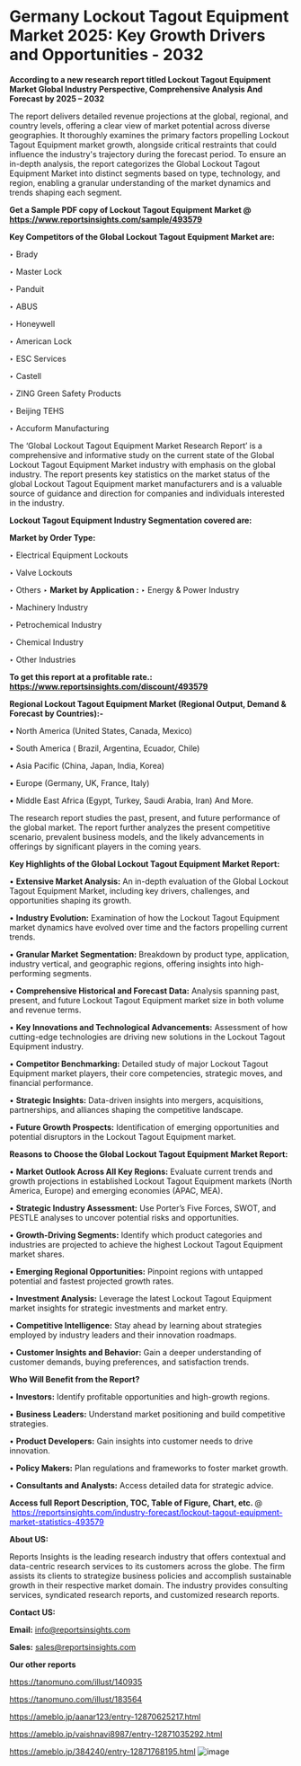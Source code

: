# Germany Lockout Tagout Equipment Market 2025: Key Growth Drivers and Opportunities - 2032

<strong>According to a new research report titled Lockout Tagout Equipment Market Global Industry Perspective, Comprehensive Analysis And Forecast by 2025 – 2032</strong>

The report delivers detailed revenue projections at the global, regional, and country levels, offering a clear view of market potential across diverse geographies. It thoroughly examines the primary factors propelling Lockout Tagout Equipment market growth, alongside critical restraints that could influence the industry's trajectory during the forecast period. To ensure an in-depth analysis, the report categorizes the Global Lockout Tagout Equipment Market into distinct segments based on type, technology, and region, enabling a granular understanding of the market dynamics and trends shaping each segment.

<strong>Get a Sample PDF copy of Lockout Tagout Equipment Market </strong><strong>@<a href=https://www.reportsinsights.com/sample/493579 style=color:#0000ff;> https://www.reportsinsights.com/sample/493579</a></strong></font>

<strong>Key Competitors of the Global Lockout Tagout Equipment Market are:</strong>

‣ Brady

‣ Master Lock

‣ Panduit

‣ ABUS

‣ Honeywell

‣ American Lock

‣ ESC Services

‣ Castell

‣ ZING Green Safety Products

‣ Beijing TEHS

‣ Accuform Manufacturing

The ‘Global Lockout Tagout Equipment Market Research Report’ is a comprehensive and informative study on the current state of the Global Lockout Tagout Equipment Market industry with emphasis on the global industry. The report presents key statistics on the market status of the global Lockout Tagout Equipment market manufacturers and is a valuable source of guidance and direction for companies and individuals interested in the industry.

<strong>Lockout Tagout Equipment Industry Segmentation covered are:</strong>

<strong>Market by Order Type: </strong>

‣ Electrical Equipment Lockouts

‣ Valve Lockouts

‣ Others
‣ 
<strong>Market by Application :</strong>
‣ Energy & Power Industry

‣ Machinery Industry

‣ Petrochemical Industry

‣ Chemical Industry

‣ Other Industries

<strong>To get this report at a profitable rate.: <a href=https://www.reportsinsights.com/discount/493579 style=color:#0000ff;>https://www.reportsinsights.com/discount/493579</a></strong></font>

<strong>Regional Lockout Tagout Equipment Market (Regional Output, Demand &amp; Forecast by Countries):-</strong>

• North America (United States, Canada, Mexico)

• South America ( Brazil, Argentina, Ecuador, Chile)

• Asia Pacific (China, Japan, India, Korea)

• Europe (Germany, UK, France, Italy)

• Middle East Africa (Egypt, Turkey, Saudi Arabia, Iran) And More.

The research report studies the past, present, and future performance of the global market. The report further analyzes the present competitive scenario, prevalent business models, and the likely advancements in offerings by significant players in the coming years.

<strong>Key Highlights of the Global Lockout Tagout Equipment Market Report:</strong>

• <strong>Extensive Market Analysis:</strong> An in-depth evaluation of the Global Lockout Tagout Equipment Market, including key drivers, challenges, and opportunities shaping its growth.

• <strong>Industry Evolution:</strong> Examination of how the Lockout Tagout Equipment market dynamics have evolved over time and the factors propelling current trends.

• <strong>Granular Market Segmentation:</strong> Breakdown by product type, application, industry vertical, and geographic regions, offering insights into high-performing segments.

• <strong>Comprehensive Historical and Forecast Data:</strong> Analysis spanning past, present, and future Lockout Tagout Equipment market size in both volume and revenue terms.

• <strong>Key Innovations and Technological Advancements:</strong> Assessment of how cutting-edge technologies are driving new solutions in the Lockout Tagout Equipment industry.

• <strong>Competitor Benchmarking:</strong> Detailed study of major Lockout Tagout Equipment market players, their core competencies, strategic moves, and financial performance.

• <strong>Strategic Insights:</strong> Data-driven insights into mergers, acquisitions, partnerships, and alliances shaping the competitive landscape.

• <strong>Future Growth Prospects:</strong> Identification of emerging opportunities and potential disruptors in the Lockout Tagout Equipment market.

<strong>Reasons to Choose the Global Lockout Tagout Equipment Market Report:</strong>

• <strong>Market Outlook Across All Key Regions:</strong> Evaluate current trends and growth projections in established Lockout Tagout Equipment markets (North America, Europe) and emerging economies (APAC, MEA).

• <strong>Strategic Industry Assessment:</strong> Use Porter’s Five Forces, SWOT, and PESTLE analyses to uncover potential risks and opportunities.

• <strong>Growth-Driving Segments:</strong> Identify which product categories and industries are projected to achieve the highest Lockout Tagout Equipment market shares.

• <strong>Emerging Regional Opportunities:</strong> Pinpoint regions with untapped potential and fastest projected growth rates.

• <strong>Investment Analysis:</strong> Leverage the latest Lockout Tagout Equipment market insights for strategic investments and market entry.

• <strong>Competitive Intelligence:</strong> Stay ahead by learning about strategies employed by industry leaders and their innovation roadmaps.

• <strong>Customer Insights and Behavior:</strong> Gain a deeper understanding of customer demands, buying preferences, and satisfaction trends.

<strong>Who Will Benefit from the Report?</strong>

• <strong>Investors:</strong> Identify profitable opportunities and high-growth regions.

• <strong>Business Leaders:</strong> Understand market positioning and build competitive strategies.

• <strong>Product Developers:</strong> Gain insights into customer needs to drive innovation.

• <strong>Policy Makers:</strong> Plan regulations and frameworks to foster market growth.

• <strong>Consultants and Analysts:</strong> Access detailed data for strategic advice.
</ul>
<strong>Access full Report Description, TOC, Table of Figure, Chart, etc. </strong>@  <a href=https://reportsinsights.com/industry-forecast/lockout-tagout-equipment-market-statistics-493579 style=color:#0000ff;>https://reportsinsights.com/industry-forecast/lockout-tagout-equipment-market-statistics-493579</a></font>

<strong><strong>About US</strong>:</strong>

Reports Insights is the leading research industry that offers contextual and data-centric research services to its customers across the globe. The firm assists its clients to strategize business policies and accomplish sustainable growth in their respective market domain. The industry provides consulting services, syndicated research reports, and customized research reports.

<strong>Contact US:</strong>

<p class=""""><b>Email:</b> <a href=mailto:info@reportsinsights.com>info@reportsinsights.com</a></p>
<p class=""""><b>Sales:</b> <a href=mailto:sales@reportsinsights.com>sales@reportsinsights.com</a></p>

<strong>Our other reports</strong>

<a href=https://tanomuno.com/illust/140935>https://tanomuno.com/illust/140935</a>

<a href=https://tanomuno.com/illust/183564>https://tanomuno.com/illust/183564</a>

<a href=https://ameblo.jp/aanar123/entry-12870625217.html>https://ameblo.jp/aanar123/entry-12870625217.html</a>

<a href=https://ameblo.jp/vaishnavi8987/entry-12871035292.html>https://ameblo.jp/vaishnavi8987/entry-12871035292.html</a>

<a href=https://ameblo.jp/384240/entry-12871768195.html>https://ameblo.jp/384240/entry-12871768195.html</a>
![image](https://github.com/user-attachments/assets/2b5f1ac1-d74b-4351-9d95-17ac07aee40f)
